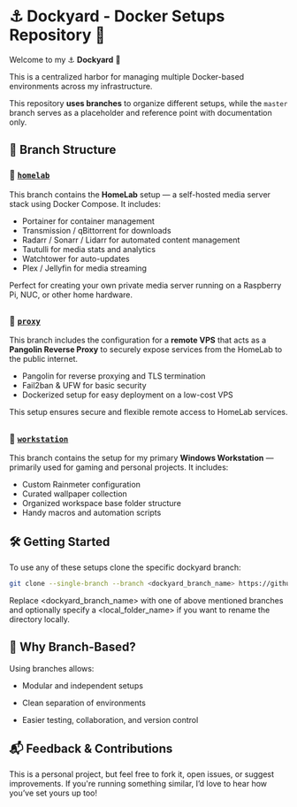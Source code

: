 # ⚓ Dockyard - Docker Setups Repository 🐳

Welcome to my ⚓ **Dockyard** 🐳

This is a centralized harbor for managing multiple Docker-based environments across my infrastructure.

This repository **uses branches** to organize different setups, while the `master` branch serves as a placeholder and reference point with documentation only.

##

## 📂 Branch Structure

### 🔹 [`homelab`](https://github.com/JitendraSachwani/dockyard/tree/homelab)

This branch contains the **HomeLab** setup — a self-hosted media server stack using Docker Compose. It includes:

- Portainer for container management
- Transmission / qBittorrent for downloads
- Radarr / Sonarr / Lidarr for automated content management
- Tautulli for media stats and analytics
- Watchtower for auto-updates
- Plex / Jellyfin for media streaming

Perfect for creating your own private media server running on a Raspberry Pi, NUC, or other home hardware.

## 

### 🔹 [`proxy`](https://github.com/JitendraSachwani/dockyard/tree/proxy)

This branch includes the configuration for a **remote VPS** that acts as a **Pangolin Reverse Proxy** to securely expose services from the HomeLab to the public internet.

- Pangolin for reverse proxying and TLS termination
- Fail2ban & UFW for basic security
- Dockerized setup for easy deployment on a low-cost VPS

This setup ensures secure and flexible remote access to HomeLab services.

## 

### 🔹 [`workstation`](https://github.com/JitendraSachwani/dockyard/tree/workstation)

This branch contains the setup for my primary **Windows Workstation** — primarily used for gaming and personal projects. It includes:

- Custom Rainmeter configuration
- Curated wallpaper collection
- Organized workspace base folder structure
- Handy macros and automation scripts

##


## 🛠️ Getting Started

To use any of these setups clone the specific dockyard branch:

```bash
git clone --single-branch --branch <dockyard_branch_name> https://github.com/JitendraSachwani/dockyard.git <local_folder_name>
```

Replace <dockyard_branch_name> with one of above mentioned branches and optionally specify a <local_folder_name> if you want to rename the directory locally.

## 

## 🧭 Why Branch-Based?

Using branches allows:

- Modular and independent setups

- Clean separation of environments

- Easier testing, collaboration, and version control

## 

## 📬 Feedback & Contributions

This is a personal project, but feel free to fork it, open issues, or suggest improvements. If you're running something similar, I’d love to hear how you’ve set yours up too!
